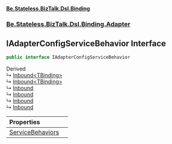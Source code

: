 #### [Be.Stateless.BizTalk.Dsl.Binding](README.md 'README')
### [Be.Stateless.BizTalk.Dsl.Binding.Adapter](Be.Stateless.BizTalk.Dsl.Binding.Adapter.md 'Be.Stateless.BizTalk.Dsl.Binding.Adapter')

## IAdapterConfigServiceBehavior Interface

```csharp
public interface IAdapterConfigServiceBehavior
```

Derived  
&#8627; [Inbound&lt;TBinding&gt;](WcfCustomAdapter.Inbound_TBinding_.md 'Be.Stateless.BizTalk.Dsl.Binding.Adapter.WcfCustomAdapter.Inbound<TBinding>')  
&#8627; [Inbound&lt;TBinding&gt;](WcfCustomIsolatedAdapter.Inbound_TBinding_.md 'Be.Stateless.BizTalk.Dsl.Binding.Adapter.WcfCustomIsolatedAdapter.Inbound<TBinding>')  
&#8627; [Inbound](WcfOracleAdapter.Inbound.md 'Be.Stateless.BizTalk.Dsl.Binding.Adapter.WcfOracleAdapter.Inbound')  
&#8627; [Inbound](WcfSapAdapter.Inbound.md 'Be.Stateless.BizTalk.Dsl.Binding.Adapter.WcfSapAdapter.Inbound')  
&#8627; [Inbound](WcfSqlAdapter.Inbound.md 'Be.Stateless.BizTalk.Dsl.Binding.Adapter.WcfSqlAdapter.Inbound')  
&#8627; [Inbound](WcfWebHttpAdapter.Inbound.md 'Be.Stateless.BizTalk.Dsl.Binding.Adapter.WcfWebHttpAdapter.Inbound')

| Properties | |
| :--- | :--- |
| [ServiceBehaviors](IAdapterConfigServiceBehavior.ServiceBehaviors.md 'Be.Stateless.BizTalk.Dsl.Binding.Adapter.IAdapterConfigServiceBehavior.ServiceBehaviors') | |
